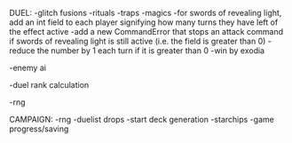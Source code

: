 DUEL:
-glitch fusions
-rituals
-traps
-magics
    -for swords of revealing light, add an int field to each player signifying how many turns they have left of the effect active
    -add a new CommandError that stops an attack command if swords of revealing light is still active (i.e. the field is greater than 0)
    -reduce the number by 1 each turn if it is greater than 0
-win by exodia


-enemy ai

-duel rank calculation

-rng

CAMPAIGN:
-rng
-duelist drops
-start deck generation
-starchips
-game progress/saving